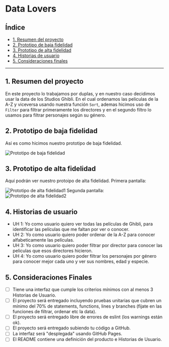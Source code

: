 # Data Lovers

## Índice

* [1. Resumen del proyecto](#1-resumen-del-proyecto)
* [2. Prototipo de baja fidelidad](#2-prototipo-de-baja-fidelidad)
* [3. Prototipo de alta fidelidad](#3-prototipo-de-alta-fidelidad)
* [4. Historias de usuario](#4-historias-de-usuario)
* [5. Consideraciones finales](#5-consideraciones-finales)


***


## 1. Resumen del proyecto

En este proyecto lo trabajamos por duplas, y en nuestro caso decidimos usar la data de los Studios Ghibli. En el cual ordenamos las peliculas de la A-Z y viceversa usando nuestra función `Sort`, ademas hicimos uso de `Filter` para filtrar primeramente los directores y en el segundo filtro lo usamos para filtrar personajes según su género.

## 2. Prototipo de baja fidelidad 

Así es como hicimos nuestro prototipo de baja fidelidad.

![Prototipo de baja fidelidad](https://github.com/paulhaconde94/DEV001-data-lovers/blob/main/Prototipo.png)

## 3. Prototipo de alta fidelidad 

Aquí podrán ver nuestro protoipo de alta fidelidad. Primera pantalla:

![Prototipo de alta fidelidad1](https://github.com/paulhaconde94/DEV001-data-lovers/blob/main/Pantalla%201.png)
Segunda pantalla:
![Prototipo de alta fidelidad2](https://github.com/paulhaconde94/DEV001-data-lovers/blob/main/Pantalla%202.png)

## 4. Historias de usuario 

* UH 1: Yo como usuario quiero ver todas las películas de Ghibli, para identificar las películas que me faltan por ver o conocer.
* UH 2: Yo como usuario quiero poder ordenar de la A-Z para conocer alfabeticamente las películas.
* UH 3: Yo como usuario quiero poder filtrar por director para conocer las peliculas que esos directores hicieron.
* UH 4: Yo como usuario quiero poder filtrar los personajes por género para conocer mejor cada uno y ver sus nombres, edad y especie.

## 5. Consideraciones Finales 

 * [ ] Tiene una interfaz que cumple los criterios mínimos con al menos 3 Historias de Usuario.
 * [ ] El proyecto será entregado incluyendo pruebas unitarias que cubren un mínimo del 70% de statements, functions, lines y branches (fijate en las funciones de filtrar, ordenar etc la data).
 * [ ] El proyecto será entregado libre de errores de eslint (los warnings están ok).
 * [ ] El proyecto será entregado subiendo tu código a GitHub.
 * [ ] La interfaz será "desplegada" usando GitHub Pages.
 * [ ] El README contiene una definición del producto e Historias de Usuario.
